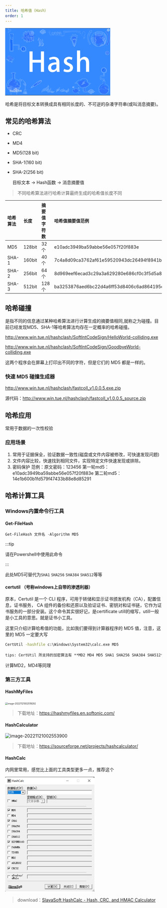```yaml
---
title: 哈希值（Hash）
order: 1
---
```


​											     <img src="./img/image-20230113212202498.png" alt="image-20230113212202498" style="zoom: 33%;" />



哈希是将目标文本转换成具有相同长度的、不可逆的杂凑字符串(或叫消息摘要)。



## 常见的哈希算法

- CRC

- MD4

- MD5(128 bit)

- SHA-1(160 bit)

- SHA-2(256 bit)

  目标文本 → Hash函数 → 消息摘要值

> 不同哈希算法进行哈希计算最终生成的哈希值长度不同

| 哈希算法 | 长度   | 摘要值字符数 | 哈希值摘要值范例                                             |
| :------- | :----- | :----------- | :----------------------------------------------------------- |
| MD5      | 128bit | 32个         | e10adc3949ba59abbe56e057f20f883e                             |
| SHA-1    | 160bit | 40个         | 7c4a8d09ca3762af61e59520943dc26494f8941b                     |
| SHA-2    | 256bit | 64个         | 8d969eef6ecad3c29a3a629280e686cf0c3f5d5a86aff3ca12020c923adc6c92 |
| SHA-3    | 512bit | 128个        | ba3253876aed6bc22d4a6ff53d8406c6ad864195ed144ab5c87621b6c233b548baeae6956df346ec8c17f5ea10f35ee3cbc514797ed7ddd3145464e2a0bab413 |

## 哈希碰撞

是指不同的信息通过某种哈希算法进行计算生成的摘要值相同,就称之为碰撞。目前已经发现MD5、SHA-1等哈希算法均存在一定概率的哈希碰撞。

http://www.win.tue.nl/hashclash/SoftIntCodeSign/HelloWorld-colliding.exe

http://www.win.tue.nl/hashclash/SoftIntCodeSign/GoodbyeWorld-colliding.exe

这两个程序会在屏幕上打印出不同的字符，但是它们的 MD5 都是一样的。

### 快速 MD5 碰撞生成器

http://www.win.tue.nl/hashclash/fastcoll_v1.0.0.5.exe.zip

源代码：http://www.win.tue.nl/hashclash/fastcoll_v1.0.0.5_source.zip



## 哈希应用

常用于数据的一次性校验

### 应用场景

1. 常用于证据保全，验证数据一致性(磁盘或文件内容被修改，可快速发现问题)
2. 文件内容比较，快速找到相同文件，实现特定文件快速发现或排除。
3. 密码保护
   范例：原文密码：123456
   第一轮md5：e10adc3949ba59abbe56e057f20f883e
   第二轮md5：14e1b600b1fd579f47433b88e8d85291



## 哈希计算工具



### Windows内置命令行工具

#### Get-FileHash

```powershell
Get-FileHash 文件名 -Algorithm MD5
```

:::tip

请在Powershell中使用此命令

:::

此处MD5可替代为`SHA1` `SHA256` `SHA384` `SHA512`等等



#### certutil （号称windows上自带的渗透利器）

原本，Certutil 是一个 CLI 程序，可用于转储和显示证书颁发机构（CA），配置信息，证书服务， CA 组件的备份和还原以及验证证书、密钥对和证书链，它作为证书服务的一部分安装。这个命令其实很好记，是certificate utill的缩写，utill一般是小工具的意思。就是证书小工具。

这里只介绍计算哈希值的功能，比如我们要得到计算器程序的 MD5 值，注意，这里的 MD5 一定要大写

```cmd
CertUtil -hashfile c:\Windows\System32\calc.exe MD5

tips: CertUtil 所支持的加密算法有 **MD2 MD4 MD5 SHA1 SHA256 SHA384 SHA512**
```

计算MD2，MD4等同理



### 第三方工具

#### HashMyFiles

<img src="https://bu.dusays.com/2022/11/21/637a54e942152.png" alt="image-20221121002519292" style="zoom:50%;" />

> 下载地址：https://hashmyfiles.en.softonic.com/

#### HashCalculator

![image-20221121002553900](https://bu.dusays.com/2022/11/21/637a550bd8732.png)

> 下载地址：https://sourceforge.net/projects/hashcalculator/



#### HashCalc

内网里常用，感觉比上面的工具类型更多一点，推荐这个

<img src="./img/image-20230113211736203.png" alt="image-20230113211736203" style="zoom: 50%;" />

> download：[SlavaSoft HashCalc - Hash, CRC, and HMAC Calculator](https://www.slavasoft.com/hashcalc/)

